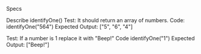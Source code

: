 Specs

Describe identifyOne()
Test: It should return an array of numbers.
Code: identifyOne("564")
Expected Output: ["5", "6", "4"]

Test: If a number is 1 replace it with "Beep!"
Code identifyOne("1")
Expected Output: ["Beep!"]

